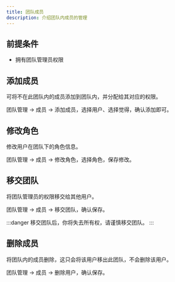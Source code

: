 ```yaml
---
title: 团队成员
description: 介绍团队内成员的管理
---
```


## 前提条件

* 拥有团队管理员权限

## 添加成员

可将不在此团队内的成员添加到团队内，并分配给其对应的权限。

团队管理 -> 成员 -> 添加成员，选择用户、选择觉得，确认添加即可。

## 修改角色

修改用户在团队下的角色信息。

团队管理 -> 成员 -> 修改角色，选择角色，保存修改。

## 移交团队

将团队管理员的权限移交给其他用户。

团队管理 -> 成员 -> 移交团队，确认保存。

:::danger
移交团队后，你将失去所有权，请谨慎移交团队。
:::

## 删除成员

将团队内的成员删除，这只会将该用户移出此团队，不会删除该用户。

团队管理 -> 成员 -> 删除用户，确认保存。